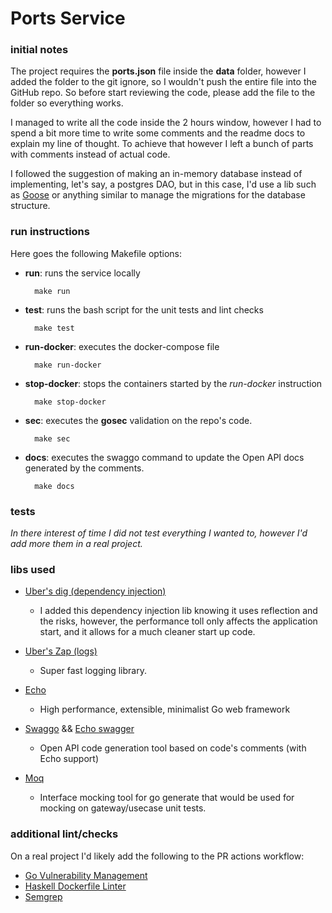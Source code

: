 # Ports Service

### initial notes
The project requires the **ports.json** file inside the **data** folder, however I added the 
folder to the git ignore, so I wouldn't push the entire file into the GitHub repo.
So before start reviewing the code, please add the file to the folder so everything works.

I managed to write all the code inside the 2 hours window, however I had to spend a bit more
time to write some comments and the readme docs to explain my line of thought.
To achieve that however I left a bunch of parts with comments instead of actual code.

I followed the suggestion of making an in-memory database instead of implementing, let's say, a postgres
DAO, but in this case, I'd use a lib such as [Goose](https://github.com/pressly/goose) or anything similar
to manage the migrations for the database structure.


### run instructions

Here goes the following Makefile options:

* **run**: runs the service locally

        make run

* **test**: runs the bash script for the unit tests and lint checks

        make test

* **run-docker**: executes the docker-compose file

        make run-docker

* **stop-docker**: stops the containers started by the _run-docker_ instruction

        make stop-docker

* **sec**: executes the **gosec** validation on the repo's code.

        make sec

* **docs**: executes the swaggo command to update the Open API docs generated by the comments.

        make docs

### tests

*In there interest of time I did not test everything I wanted to, however I'd add more them in a real project.*

### libs used

* [Uber's dig (dependency injection)](https://github.com/uber-go/dig)
    * I added this dependency injection lib knowing it uses reflection and the risks,
      however, the performance toll only affects the application start, and it allows for a much
      cleaner start up code.

* [Uber's Zap (logs)](https://github.com/uber-go/zap)
    * Super fast logging library.

* [Echo](https://github.com/labstack/echo)
    * High performance, extensible, minimalist Go web framework

* [Swaggo](https://github.com/swaggo/swag) && [Echo swagger](https://github.com/swaggo/echo-swagger)
    * Open API code generation tool based on code's comments (with Echo support)

* [Moq](https://github.com/matryer/moq)
    * Interface mocking tool for go generate that would be used for mocking on gateway/usecase unit tests.

### additional lint/checks

On a real project I'd likely add the following to the PR actions workflow:
 
* [Go Vulnerability Management](https://github.com/golang/vuln)
* [Haskell Dockerfile Linter](https://github.com/hadolint/hadolint)
* [Semgrep](https://semgrep.dev/)
